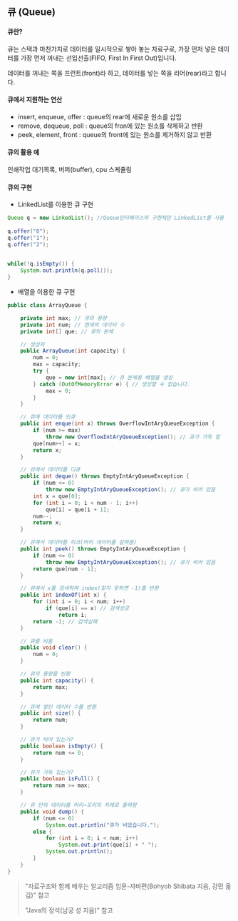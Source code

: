 ## 큐 (Queue)

#### 큐란?

큐는 스택과 마찬가지로 데이터를 일시적으로 쌓아 놓는 자료구로, 가장 먼저 넣은 데이터를 가장 먼저 꺼내는 선입선출(FIFO, First In First Out)입니다.

데이터를 꺼내는 쪽을 프런트(front)라 하고, 데이터를 넣는 쪽을 리어(rear)라고 합니다.

#### 큐에서 지원하는 연산

- insert, enqueue, offer : queue의 rear에 새로운 원소를 삽입
- remove, dequeue, poll : queue의 fron에 있는 원소를 삭제하고 반환
- peek, element, front : queue의 front에 있는 원소를 제거하지 않고 반환



#### 큐의 활용 예

인쇄작업 대기목록, 버퍼(buffer), cpu 스케쥴링



#### 큐의 구현

- LinkedList를 이용한 큐 구현

```java
Queue q = new LinkedList();	//Queue인터페이스의 구현체인 LinkedList를 사용
		
q.offer("0");
q.offer("1");
q.offer("2");

		
while(!q.isEmpty()) {	
	System.out.println(q.poll());
}
```



- 배열을 이용한 큐 구현

```java
public class ArrayQueue {

	private int max; // 큐의 용량
	private int num; // 현재의 데이터 수
	private int[] que; // 큐의 본체

	// 생성자
	public ArrayQueue(int capacity) {
		num = 0;
		max = capacity;
		try {
			que = new int[max]; // 큐 본체용 배열을 생성
		} catch (OutOfMemoryError e) { // 생성할 수 없습니다.
			max = 0;
		}
	}

	// 큐에 데이터를 인큐
	public int enque(int x) throws OverflowIntAryQueueException {
		if (num >= max)
			throw new OverflowIntAryQueueException(); // 큐가 가득 참
		que[num++] = x;
		return x;
	}

	// 큐에서 데이터를 디큐
	public int deque() throws EmptyIntAryQueueException {
		if (num <= 0)
			throw new EmptyIntAryQueueException(); // 큐가 비어 있음
		int x = que[0];
		for (int i = 0; i < num - 1; i++)
			que[i] = que[i + 1];
		num--;
		return x;
	}

	// 큐에서 데이터를 피크(머리 데이터를 살펴봄)
	public int peek() throws EmptyIntAryQueueException {
		if (num <= 0)
			throw new EmptyIntAryQueueException(); // 큐가 비어 있음
		return que[num - 1];
	}

	// 큐에서 x를 검색하여 index(찾지 못하면 -1)를 반환
	public int indexOf(int x) {
		for (int i = 0; i < num; i++)
			if (que[i] == x) // 검색성공
				return i;
		return -1; // 검색실패
	}

	// 큐를 비움
	public void clear() {
		num = 0;
	}

	// 큐의 용량을 반환
	public int capacity() {
		return max;
	}

	// 큐에 쌓인 데이터 수를 반환
	public int size() {
		return num;
	}

	// 큐가 비어 있는가?
	public boolean isEmpty() {
		return num <= 0;
	}

	// 큐가 가득 찼는가?
	public boolean isFull() {
		return num >= max;
	}

	// 큐 안의 데이터를 머리→꼬리의 차례로 출력함
	public void dump() {
		if (num <= 0)
			System.out.println("큐가 비었습니다.");
		else {
			for (int i = 0; i < num; i++)
				System.out.print(que[i] + " ");
			System.out.println();
		}
	}
}
```





> "자료구조와 함께 배우는 알고리즘 입문-자바편(Bohyoh Shibata 지음, 강민 옮김)" 참고
>
> "Java의 정석(남궁 성 지음)" 참고

